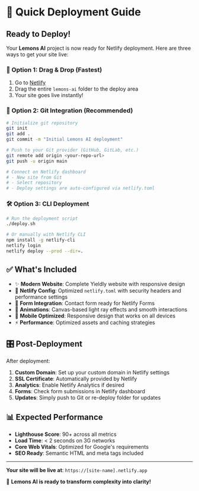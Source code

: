 # 🚀 Quick Deployment Guide

## Ready to Deploy! 

Your **Lemons AI** project is now ready for Netlify deployment. Here are three ways to get your site live:

### 🎯 Option 1: Drag & Drop (Fastest)

1. Go to [Netlify](https://app.netlify.com/)
2. Drag the entire `lemons-ai` folder to the deploy area
3. Your site goes live instantly!

### 🔗 Option 2: Git Integration (Recommended)

```bash
# Initialize git repository
git init
git add .
git commit -m "Initial Lemons AI deployment"

# Push to your Git provider (GitHub, GitLab, etc.)
git remote add origin <your-repo-url>
git push -u origin main

# Connect on Netlify dashboard
# - New site from Git
# - Select repository
# - Deploy settings are auto-configured via netlify.toml
```

### 🛠️ Option 3: CLI Deployment

```bash
# Run the deployment script
./deploy.sh

# Or manually with Netlify CLI
npm install -g netlify-cli
netlify login
netlify deploy --prod --dir=.
```

## ✅ What's Included

- ✨ **Modern Website**: Complete Yieldly website with responsive design
- 🔧 **Netlify Config**: Optimized `netlify.toml` with security headers and performance settings
- 📝 **Form Integration**: Contact form ready for Netlify Forms
- 🎨 **Animations**: Canvas-based light ray effects and smooth interactions
- 📱 **Mobile Optimized**: Responsive design that works on all devices
- ⚡ **Performance**: Optimized assets and caching strategies

## 🎛️ Post-Deployment

After deployment:

1. **Custom Domain**: Set up your custom domain in Netlify settings
2. **SSL Certificate**: Automatically provided by Netlify
3. **Analytics**: Enable Netlify Analytics if desired
4. **Forms**: Check form submissions in Netlify dashboard
5. **Updates**: Simply push to Git or re-deploy folder for updates

## 📊 Expected Performance

- **Lighthouse Score**: 90+ across all metrics
- **Load Time**: < 2 seconds on 3G networks
- **Core Web Vitals**: Optimized for Google's requirements
- **SEO Ready**: Semantic HTML and meta tags included

---

**Your site will be live at**: `https://[site-name].netlify.app`

🍋 **Lemons AI is ready to transform complexity into clarity!**